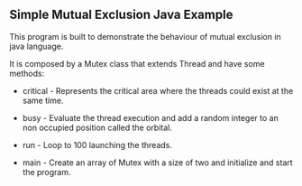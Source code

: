 ## Simple Mutual Exclusion Java Example

This program is built to demonstrate the behaviour of mutual exclusion in java language.

 It is composed by a Mutex class that extends Thread and have some methods:

 * critical - Represents the critical area where the threads could exist at the same time.

 * busy - Evaluate the thread execution and add a random integer to an non occupied position called the orbital.

 * run - Loop to 100 launching the threads.

 * main - Create an array of Mutex with a size of two and initialize and start the program.